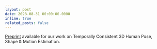 ```yaml
---
layout: post
date: 2023-08-31 00:00:00-0000
inline: true
related_posts: false
---
```


[Preprint](https://drive.google.com/file/d/1wS9vGdlpnGUOTnJ7rlQA_TmoLYqj-3lY/view?usp=drive_link) available for our work on Temporally Consistent 3D Human Pose, Shape & Motion Estimation.